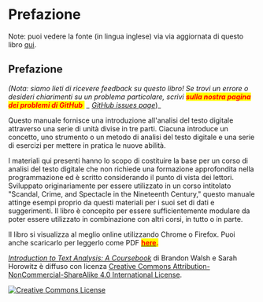 # Prefazione

Note: puoi vedere la fonte (in lingua inglese) via via aggiornata di questo libro [qui](http://walshbr.com/textanalysiscoursebook/).

## Prefazione

_(Nota: siamo lieti di ricevere feedback su questo libro! Se trovi un errore o desideri chiarimenti su un problema particolare, scrivi <mark style="color:red;">**sulla nostra pagina dei problemi di GitHub**</mark><mark style="color:yellow;">.</mark> \__ [_GitHub issues page_](https://github.com/walshbr/textanalysiscoursebook/issues))\_

Questo manuale fornisce una introduzione all'analisi del testo digitale attraverso una serie di unità divise in tre parti. Ciacuna introduce un concetto, uno strumento o un metodo di analisi del testo digitale e una serie di esercizi per mettere in pratica le nuove abilità.

I materiali qui presenti hanno lo scopo di costituire la base per un corso di analisi del testo digitale che non richiede una formazione approfondita nella programmazione ed è scritto considerando il punto di vista dei lettori. Sviluppato originariamente per essere utilizzato in un corso intitolato "Scandal, Crime, and Spectacle in the Nineteenth Century," questo manuale attinge esempi proprio da questi materiali per i suoi set di dati e suggerimenti. Il libro è concepito per essere sufficientemente modulare da poter essere utilizzato in combinazione con altri corsi, in tutto o in parte.

Il libro si visualizza al meglio online utilizzando Chrome o Firefox. Puoi anche scaricarlo per leggerlo come PDF [<mark style="color:red;">**here**</mark>](https://www.gitbook.com/book/bmw9t/introduction-to-text-analysis/details)<mark style="color:red;">**.**</mark>

[_Introduction to Text Analysis: A Coursebook_](http://walshbr.com/textanalysiscoursebook/) di Brandon Walsh e Sarah Horowitz è diffuso con licenza [Creative Commons Attribution-NonCommercial-ShareAlike 4.0 International License](http://creativecommons.org/licenses/by-nc-sa/4.0/).

[![Creative Commons License](https://i.creativecommons.org/l/by-nc-sa/4.0/88x31.png)](http://creativecommons.org/licenses/by-nc-sa/4.0/)
